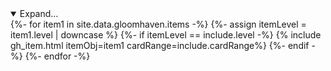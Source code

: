 <details open><summary>Expand...</summary>
{%- for item1 in site.data.gloomhaven.items -%}
    {%- assign itemLevel = item1.level | downcase %}
    {%- if itemLevel == include.level -%}
        {% include gh_item.html itemObj=item1 cardRange=include.cardRange%}
    {%- endif -%}
{%- endfor -%}
</details>
<br/>
<br/>